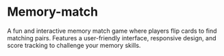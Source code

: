# Memory-match
A fun and interactive memory match game where players flip cards to find matching pairs. Features a user-friendly interface, responsive design, and score tracking to challenge your memory skills.
